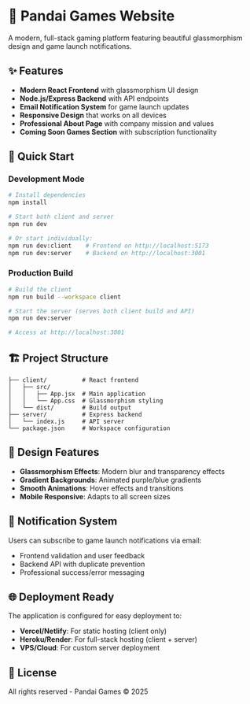 # 🐼 Pandai Games Website

A modern, full-stack gaming platform featuring beautiful glassmorphism design and game launch notifications.

## ✨ Features

- **Modern React Frontend** with glassmorphism UI design
- **Node.js/Express Backend** with API endpoints
- **Email Notification System** for game launch updates
- **Responsive Design** that works on all devices
- **Professional About Page** with company mission and values
- **Coming Soon Games Section** with subscription functionality

## 🚀 Quick Start

### Development Mode
```bash
# Install dependencies
npm install

# Start both client and server
npm run dev

# Or start individually:
npm run dev:client    # Frontend on http://localhost:5173
npm run dev:server    # Backend on http://localhost:3001
```

### Production Build
```bash
# Build the client
npm run build --workspace client

# Start the server (serves both client build and API)
npm run dev:server

# Access at http://localhost:3001
```

## 🏗️ Project Structure

```
├── client/          # React frontend
│   ├── src/
│   │   ├── App.jsx  # Main application
│   │   └── App.css  # Glassmorphism styling
│   └── dist/        # Build output
├── server/          # Express backend
│   └── index.js     # API server
└── package.json     # Workspace configuration
```

## 🎨 Design Features

- **Glassmorphism Effects**: Modern blur and transparency effects
- **Gradient Backgrounds**: Animated purple/blue gradients
- **Smooth Animations**: Hover effects and transitions
- **Mobile Responsive**: Adapts to all screen sizes

## 📧 Notification System

Users can subscribe to game launch notifications via email:
- Frontend validation and user feedback
- Backend API with duplicate prevention
- Professional success/error messaging

## 🌐 Deployment Ready

The application is configured for easy deployment to:
- **Vercel/Netlify**: For static hosting (client only)
- **Heroku/Render**: For full-stack hosting (client + server)
- **VPS/Cloud**: For custom server deployment

## 📄 License

All rights reserved - Pandai Games © 2025
